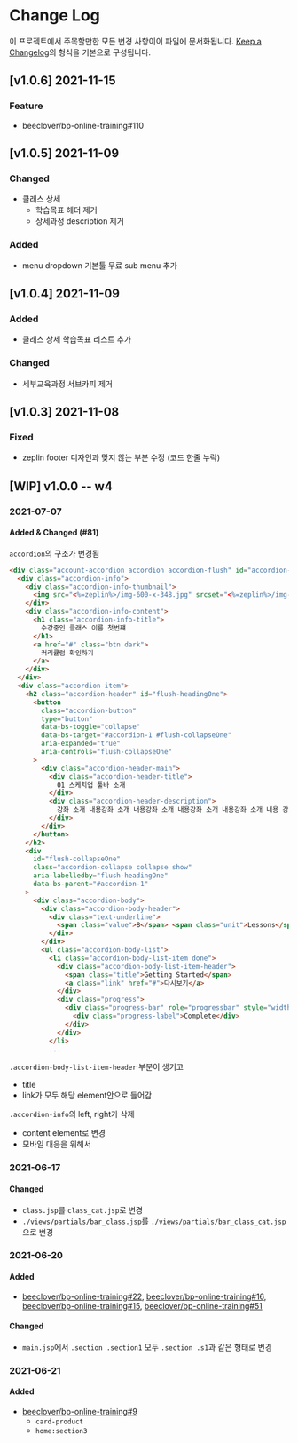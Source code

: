 # Change Log

이 프로젝트에서 주목할만한 모든 변경 사항이이 파일에 문서화됩니다.
[Keep a Changelog](https://keepachangelog.com/ko/1.0.0/)의 형식을 기본으로 구성됩니다.


## [v1.0.6] 2021-11-15

### Feature

- beeclover/bp-online-training#110

## [v1.0.5] 2021-11-09

### Changed

- 클래스 상세 
  - 학습목표 헤더 제거
  - 상세과정 description 제거

### Added

- menu dropdown 기본툴 무료 sub menu 추가

## [v1.0.4] 2021-11-09

### Added

- 클래스 상세 학습목표 리스트 추가

### Changed

- 세부교육과정 서브카피 제거

## [v1.0.3] 2021-11-08

### Fixed

- zeplin footer 디자인과 맞지 않는 부분 수정 (코드 한줄 누락)

## [WIP] v1.0.0 -- w4

### 2021-07-07

#### Added & Changed (#81)
`accordion`의 구조가 변경됨

```html
<div class="account-accordion accordion accordion-flush" id="accordion-1">
  <div class="accordion-info">
    <div class="accordion-info-thumbnail">
      <img src="<%=zeplin%>/img-600-x-348.jpg" srcset="<%=zeplin%>/img-600-x-348@2x.jpg 2x, <%=zeplin%>/img-600-x-348@3x.jpg 3x">
    </div>
    <div class="accordion-info-content">
      <h1 class="accordion-info-title">
        수강중인 클래스 이름 첫번쨰 
      </h1>
      <a href="#" class="btn dark">
        커리큘럼 확인하기
      </a>
    </div>
  </div>
  <div class="accordion-item">
    <h2 class="accordion-header" id="flush-headingOne">
      <button
        class="accordion-button"
        type="button"
        data-bs-toggle="collapse"
        data-bs-target="#accordion-1 #flush-collapseOne"
        aria-expanded="true"
        aria-controls="flush-collapseOne"
      >
        <div class="accordion-header-main">
          <div class="accordion-header-title">
            01 스케치업 툴바 소개
          </div>
          <div class="accordion-header-description">
            강좌 소개 내용강좌 소개 내용강좌 소개 내용강좌 소개 내용강좌 소개 내용 강좌 소개 내용강좌 소개 내용
          </div>
        </div>
      </button>
    </h2>
    <div
      id="flush-collapseOne"
      class="accordion-collapse collapse show"
      aria-labelledby="flush-headingOne"
      data-bs-parent="#accordion-1"
    >
      <div class="accordion-body">
        <div class="accordion-body-header">
          <div class="text-underline">
            <span class="value">8</span> <span class="unit">Lessons</span>
          </div>
        </div>
        <ul class="accordion-body-list">
          <li class="accordion-body-list-item done">
            <div class="accordion-body-list-item-header">
              <span class="title">Getting Started</span>
              <a class="link" href="#">다시보기</a>
            </div>
            <div class="progress">
              <div class="progress-bar" role="progressbar" style="width: 100%" aria-valuenow="100" aria-valuemin="0" aria-valuemax="100">
                <div class="progress-label">Complete</div>
              </div>
            </div>
          </li>
          ...
```

`.accordion-body-list-item-header` 부분이 생기고 
- title
- link가 모두 해당 element안으로 들어감

`.accordion-info`의 left, right가 삭제
- content element로 변경
- 모바일 대응을 위해서

### 2021-06-17

#### Changed

- `class.jsp`를 `class_cat.jsp`로 변경
- `./views/partials/bar_class.jsp`를 `./views/partials/bar_class_cat.jsp`으로 변경

### 2021-06-20

#### Added

- [beeclover/bp-online-training#22](https://github.com/beeclover/bp-online-training/issues/22), [beeclover/bp-online-training#16](https://github.com/beeclover/bp-online-training/issues/16), [beeclover/bp-online-training#15](https://github.com/beeclover/bp-online-training/issues/15), [beeclover/bp-online-training#51](https://github.com/beeclover/bp-online-training/issues/51)

#### Changed

- `main.jsp`에서 `.section .section1` 모두 `.section .s1`과 같은 형태로 변경

### 2021-06-21

#### Added

- [beeclover/bp-online-training#9](https://github.com/beeclover/bp-online-training/issues/9)
  - `card-product`
  - `home:section3`
